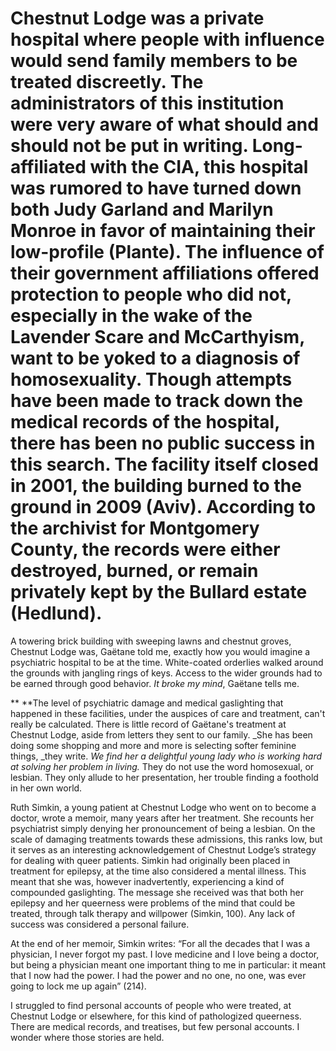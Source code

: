 # Chestnut Lodge was a private hospital where people with influence would send family members to be treated discreetly. The administrators of this institution were very aware of what should and should not be put in writing. Long-affiliated with the CIA, this hospital was rumored to have turned down both Judy Garland and Marilyn Monroe in favor of maintaining their low-profile (Plante). The influence of their government affiliations offered protection to people who did not, especially in the wake of the Lavender Scare and McCarthyism, want to be yoked to a diagnosis of homosexuality. Though attempts have been made to track down the medical records of the hospital, there has been no public success in this search.  The facility itself closed in 2001, the building burned to the ground in 2009 (Aviv).  According to the archivist for Montgomery County, the records were either destroyed, burned, or remain privately kept by the Bullard estate (Hedlund).

A towering brick building with sweeping lawns and chestnut groves, Chestnut Lodge was, Gaëtane told me, exactly how you would imagine a psychiatric hospital to be at the time. White-coated orderlies walked around the grounds with jangling rings of keys. Access to the wider grounds had to be earned through good behavior. _It broke my mind_, Gaëtane tells me.

**        	**The level of psychiatric damage and medical gaslighting that happened in these facilities, under the auspices of care and treatment, can't really be calculated. There is little record of Gaëtane's treatment at Chestnut Lodge, aside from letters they sent to our family. _She has been doing some shopping and more and more is selecting softer feminine things, _they write. _We find her a delightful young lady who is working hard at solving her problem in living._ They do not use the word homosexual, or lesbian.  They only allude to her presentation, her trouble finding a foothold in her own world.

Ruth Simkin, a young patient at Chestnut Lodge who went on to become a doctor, wrote a memoir, many years after her treatment.  She recounts her psychiatrist simply denying her pronouncement of being a lesbian. On the scale of damaging treatments towards these admissions, this ranks low, but it serves as an interesting acknowledgement of Chestnut Lodge’s strategy for dealing with queer patients. Simkin had originally been placed in treatment for epilepsy, at the time also considered a mental illness.  This meant that she was, however inadvertently, experiencing a kind of compounded gaslighting.  The message she received was that both her epilepsy and her queerness were problems of the mind that could be treated, through talk therapy and willpower (Simkin, 100).  Any lack of success was considered a personal failure.

At the end of her memoir, Simkin writes: “For all the decades that I was a physician, I never forgot my past.  I love medicine and I love being a doctor, but being a physician meant one important thing to me in particular: it meant that I now had the power.  I had the power and no one, no one, was ever going to lock me up again” (214).

I struggled to find personal accounts of people who were treated, at Chestnut Lodge or elsewhere, for this kind of pathologized queerness.  There are medical records, and treatises, but few personal accounts.  I wonder where those stories are held.